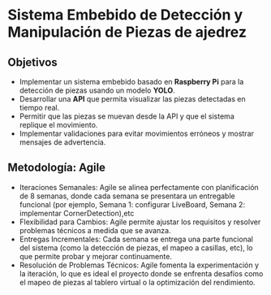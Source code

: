 # Sistema Embebido de Detección y Manipulación de Piezas de ajedrez

## Objetivos  
- Implementar un sistema embebido basado en **Raspberry Pi** para la detección de piezas usando un modelo **YOLO**.  
- Desarrollar una **API** que permita visualizar las piezas detectadas en tiempo real.  
- Permitir que las piezas se muevan desde la API y que el sistema replique el movimiento.  
- Implementar validaciones para evitar movimientos erróneos y mostrar mensajes de advertencia.
## Metodología: Agile 
- Iteraciones Semanales: Agile se alinea perfectamente con planificación de 8 semanas, donde cada semana se presentara un entregable funcional (por ejemplo, Semana 1: configurar LiveBoard, Semana 2: implementar CornerDetection),etc
- Flexibilidad para Cambios: Agile permite ajustar los requisitos y resolver problemas técnicos a medida que se avanza.
- Entregas Incrementales: Cada semana se entrega una parte funcional del sistema (como la detección de piezas, el mapeo a casillas, etc), lo que permite probar y mejorar continuamente.
- Resolución de Problemas Técnicos: Agile fomenta la experimentación y la iteración, lo que es ideal el proyecto donde se enfrenta desafíos como el mapeo de piezas al tablero virtual o la optimización del rendimiento.


